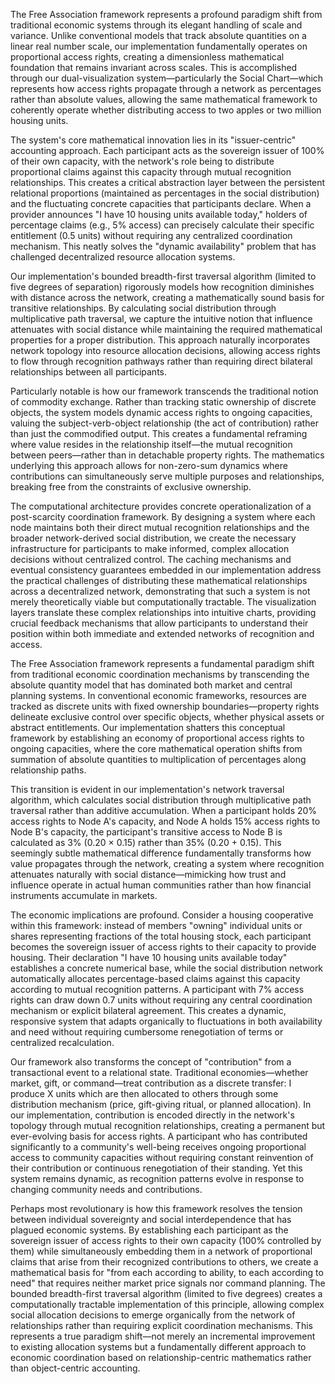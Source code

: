 The Free Association framework represents a profound paradigm shift from traditional economic systems through its elegant handling of scale and variance. Unlike conventional models that track absolute quantities on a linear real number scale, our implementation fundamentally operates on proportional access rights, creating a dimensionless mathematical foundation that remains invariant across scales. This is accomplished through our dual-visualization system—particularly the Social Chart—which represents how access rights propagate through a network as percentages rather than absolute values, allowing the same mathematical framework to coherently operate whether distributing access to two apples or two million housing units.

The system's core mathematical innovation lies in its "issuer-centric" accounting approach. Each participant acts as the sovereign issuer of 100% of their own capacity, with the network's role being to distribute proportional claims against this capacity through mutual recognition relationships. This creates a critical abstraction layer between the persistent relational proportions (maintained as percentages in the social distribution) and the fluctuating concrete capacities that participants declare. When a provider announces "I have 10 housing units available today," holders of percentage claims (e.g., 5% access) can precisely calculate their specific entitlement (0.5 units) without requiring any centralized coordination mechanism. This neatly solves the "dynamic availability" problem that has challenged decentralized resource allocation systems.

Our implementation's bounded breadth-first traversal algorithm (limited to five degrees of separation) rigorously models how recognition diminishes with distance across the network, creating a mathematically sound basis for transitive relationships. By calculating social distribution through multiplicative path traversal, we capture the intuitive notion that influence attenuates with social distance while maintaining the required mathematical properties for a proper distribution. This approach naturally incorporates network topology into resource allocation decisions, allowing access rights to flow through recognition pathways rather than requiring direct bilateral relationships between all participants.

Particularly notable is how our framework transcends the traditional notion of commodity exchange. Rather than tracking static ownership of discrete objects, the system models dynamic access rights to ongoing capacities, valuing the subject-verb-object relationship (the act of contribution) rather than just the commodified output. This creates a fundamental reframing where value resides in the relationship itself—the mutual recognition between peers—rather than in detachable property rights. The mathematics underlying this approach allows for non-zero-sum dynamics where contributions can simultaneously serve multiple purposes and relationships, breaking free from the constraints of exclusive ownership.

The computational architecture provides concrete operationalization of a post-scarcity coordination framework. By designing a system where each node maintains both their direct mutual recognition relationships and the broader network-derived social distribution, we create the necessary infrastructure for participants to make informed, complex allocation decisions without centralized control. The caching mechanisms and eventual consistency guarantees embedded in our implementation address the practical challenges of distributing these mathematical relationships across a decentralized network, demonstrating that such a system is not merely theoretically viable but computationally tractable. The visualization layers translate these complex relationships into intuitive charts, providing crucial feedback mechanisms that allow participants to understand their position within both immediate and extended networks of recognition and access.

The Free Association framework represents a fundamental paradigm shift from traditional economic coordination mechanisms by transcending the absolute quantity model that has dominated both market and central planning systems. In conventional economic frameworks, resources are tracked as discrete units with fixed ownership boundaries—property rights delineate exclusive control over specific objects, whether physical assets or abstract entitlements. Our implementation shatters this conceptual framework by establishing an economy of proportional access rights to ongoing capacities, where the core mathematical operation shifts from summation of absolute quantities to multiplication of percentages along relationship paths.

This transition is evident in our implementation's network traversal algorithm, which calculates social distribution through multiplicative path traversal rather than additive accumulation. When a participant holds 20% access rights to Node A's capacity, and Node A holds 15% access rights to Node B's capacity, the participant's transitive access to Node B is calculated as 3% (0.20 × 0.15) rather than 35% (0.20 + 0.15). This seemingly subtle mathematical difference fundamentally transforms how value propagates through the network, creating a system where recognition attenuates naturally with social distance—mimicking how trust and influence operate in actual human communities rather than how financial instruments accumulate in markets.

The economic implications are profound. Consider a housing cooperative within this framework: instead of members "owning" individual units or shares representing fractions of the total housing stock, each participant becomes the sovereign issuer of access rights to their capacity to provide housing. Their declaration "I have 10 housing units available today" establishes a concrete numerical base, while the social distribution network automatically allocates percentage-based claims against this capacity according to mutual recognition patterns. A participant with 7% access rights can draw down 0.7 units without requiring any central coordination mechanism or explicit bilateral agreement. This creates a dynamic, responsive system that adapts organically to fluctuations in both availability and need without requiring cumbersome renegotiation of terms or centralized recalculation.

Our framework also transforms the concept of "contribution" from a transactional event to a relational state. Traditional economies—whether market, gift, or command—treat contribution as a discrete transfer: I produce X units which are then allocated to others through some distribution mechanism (price, gift-giving ritual, or planned allocation). In our implementation, contribution is encoded directly in the network's topology through mutual recognition relationships, creating a permanent but ever-evolving basis for access rights. A participant who has contributed significantly to a community's well-being receives ongoing proportional access to community capacities without requiring constant reinvention of their contribution or continuous renegotiation of their standing. Yet this system remains dynamic, as recognition patterns evolve in response to changing community needs and contributions.

Perhaps most revolutionary is how this framework resolves the tension between individual sovereignty and social interdependence that has plagued economic systems. By establishing each participant as the sovereign issuer of access rights to their own capacity (100% controlled by them) while simultaneously embedding them in a network of proportional claims that arise from their recognized contributions to others, we create a mathematical basis for "from each according to ability, to each according to need" that requires neither market price signals nor command planning. The bounded breadth-first traversal algorithm (limited to five degrees) creates a computationally tractable implementation of this principle, allowing complex social allocation decisions to emerge organically from the network of relationships rather than requiring explicit coordination mechanisms. This represents a true paradigm shift—not merely an incremental improvement to existing allocation systems but a fundamentally different approach to economic coordination based on relationship-centric mathematics rather than object-centric accounting.
